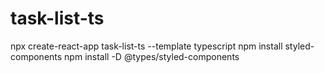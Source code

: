 # task-list-ts

npx create-react-app task-list-ts --template typescript
npm install styled-components
npm install -D @types/styled-components